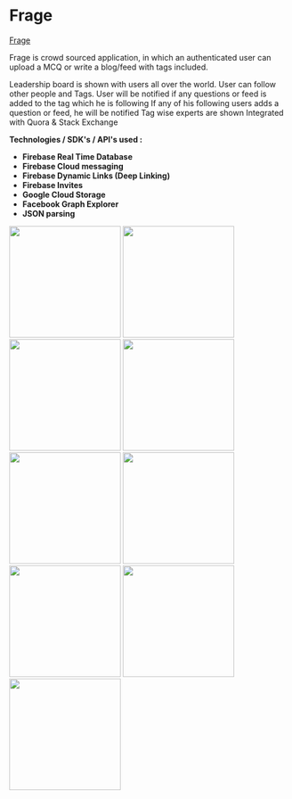 # Frage

<a href="https://play.google.com/store/apps/details?id=com.tdevelopers.questo">Frage</a>

Frage is crowd sourced application, in which an authenticated user can upload a MCQ or write a blog/feed with tags included.

Leadership board is shown with users all over the world. 
User can follow other people and Tags.
User will be notified if any questions or feed is added to the tag which he is following
If any of his following users adds a question or feed, he will be notified
Tag wise experts are shown
Integrated with Quora & Stack Exchange 


<b>Technologies / SDK's / API's used :
<ul>
<li>Firebase Real Time Database</li>
<li>Firebase Cloud messaging</li>
<li>Firebase Dynamic Links (Deep Linking)</li>
<li>Firebase Invites</li>
<li>Google Cloud Storage</li>
<li>Facebook Graph Explorer</li>
<li>JSON parsing</li>
</ul>
</b>


<img src="https://raw.github.com/saitejdandge/Questo/master/Screenshots/screener_20161011(14_11_57).png" width="200" />
<img src="https://raw.github.com/saitejdandge/Questo/master/Screenshots/screener_20160919(00_14_25) (1).png" width="200"/>
<img src="https://raw.github.com/saitejdandge/Questo/master/Screenshots/screener_20161011(14_30_01).png" width="200"/>
<img src="https://raw.github.com/saitejdandge/Questo/master/Screenshots/screener_20161011(14_47_11).png" width="200"/>
<img src="https://raw.github.com/saitejdandge/Questo/master/Screenshots/screener_20160919(00_15_14).png" width="200"/>
<img src="https://raw.github.com/saitejdandge/Questo/master/Screenshots/screener_20160919(00_09_18).png" width="200"/>
<img src="https://raw.github.com/saitejdandge/Questo/master/Screenshots/screener_20161011(14_28_08).png" width="200"/>
<img src="https://raw.github.com/saitejdandge/Questo/master/Screenshots/screener_20160919(00_11_13).png" width="200"/>
<img src="https://raw.github.com/saitejdandge/Questo/master/Screenshots/screener_20161011(14_11_57).png" width="200"/>





